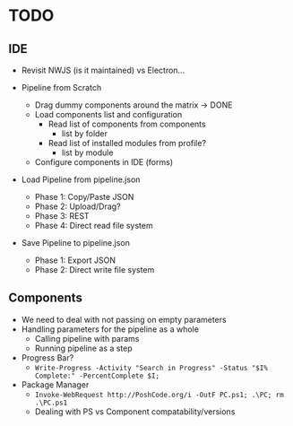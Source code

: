 # TODO

## IDE

* Revisit NWJS (is it maintained) vs Electron...

* Pipeline from Scratch
  * Drag dummy components around the matrix -> DONE
  * Load components list and configuration
    * Read list of components from components
      * list by folder
    * Read list of installed modules from profile?
      - list by module
  * Configure components in IDE (forms)
* Load Pipeline from pipeline.json
  * Phase 1: Copy/Paste JSON
  * Phase 2: Upload/Drag?
  * Phase 3: REST
  * Phase 4: Direct read file system
* Save Pipeline to pipeline.json
  * Phase 1: Export JSON
  * Phase 2: Direct write file system

## Components
* We need to deal with not passing on empty parameters
* Handling parameters for the pipeline as a whole
  * Calling pipeline with params
  * Running pipeline as a step
* Progress Bar?
  * `Write-Progress -Activity "Search in Progress" -Status "$I% Complete:" -PercentComplete $I;`
* Package Manager
  * `Invoke-WebRequest http://PoshCode.org/i -OutF PC.ps1; .\PC; rm .\PC.ps1`
  * Dealing with PS vs Component compatability/versions